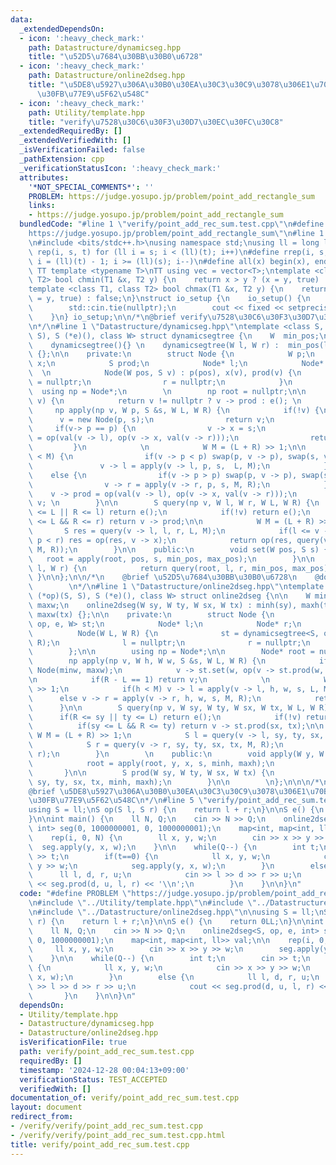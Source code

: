 ```yaml
---
data:
  _extendedDependsOn:
  - icon: ':heavy_check_mark:'
    path: Datastructure/dynamicseg.hpp
    title: "\u52D5\u7684\u30BB\u30B0\u6728"
  - icon: ':heavy_check_mark:'
    path: Datastructure/online2dseg.hpp
    title: "\u5DE8\u5927\u306A\u30B0\u30EA\u30C3\u30C9\u3078\u306E1\u70B9\u52A0\u7B97\
      \u30FB\u77E9\u5F62\u548C"
  - icon: ':heavy_check_mark:'
    path: Utility/template.hpp
    title: "verify\u7528\u30C6\u30F3\u30D7\u30EC\u30FC\u30C8"
  _extendedRequiredBy: []
  _extendedVerifiedWith: []
  _isVerificationFailed: false
  _pathExtension: cpp
  _verificationStatusIcon: ':heavy_check_mark:'
  attributes:
    '*NOT_SPECIAL_COMMENTS*': ''
    PROBLEM: https://judge.yosupo.jp/problem/point_add_rectangle_sum
    links:
    - https://judge.yosupo.jp/problem/point_add_rectangle_sum
  bundledCode: "#line 1 \"verify/point_add_rec_sum.test.cpp\"\n#define PROBLEM \"\
    https://judge.yosupo.jp/problem/point_add_rectangle_sum\"\n#line 1 \"Utility/template.hpp\"\
    \n#include <bits/stdc++.h>\nusing namespace std;\nusing ll = long long;\n#define\
    \ rep(i, s, t) for (ll i = s; i < (ll)(t); i++)\n#define rrep(i, s, t) for (ll\
    \ i = (ll)(t) - 1; i >= (ll)(s); i--)\n#define all(x) begin(x), end(x)\n\n#define\
    \ TT template <typename T>\nTT using vec = vector<T>;\ntemplate <class T1, class\
    \ T2> bool chmin(T1 &x, T2 y) {\n    return x > y ? (x = y, true) : false;\n}\n\
    template <class T1, class T2> bool chmax(T1 &x, T2 y) {\n    return x < y ? (x\
    \ = y, true) : false;\n}\nstruct io_setup {\n    io_setup() {\n        ios::sync_with_stdio(false);\n\
    \        std::cin.tie(nullptr);\n        cout << fixed << setprecision(15);\n\
    \    }\n} io_setup;\n\n/*\n@brief verify\u7528\u30C6\u30F3\u30D7\u30EC\u30FC\u30C8\
    \n*/\n#line 1 \"Datastructure/dynamicseg.hpp\"\ntemplate <class S, S (*op)(S,\
    \ S), S (*e)(), class W> struct dynamicsegtree {\n    W  min_pos;\n    W  max_pos;\n\
    \    dynamicsegtree(){} \n    dynamicsegtree(W l, W r) :  min_pos(l), max_pos(r)\
    \ {};\n\n    private:\n        struct Node {\n            W p;\n            S\
    \ x;\n            S prod;\n            Node* l;\n            Node* r;\n      \
    \  \n            Node(W pos, S v) : p(pos), x(v), prod(v) {\n                l\
    \ = nullptr;\n                r = nullptr;\n            }\n        };\n      \
    \  using np = Node*;\n        \n        np root = nullptr;\n\n        S val(np\
    \ v) {\n            return v != nullptr ? v -> prod : e(); \n        }\n\n   \
    \     np apply(np v, W p, S &s, W L, W R) {\n            if(!v) {\n          \
    \      v = new Node(p, s);\n                return v;\n            }\n       \
    \     if(v-> p == p) {\n                v -> x = s;\n                v -> prod\
    \ = op(val(v -> l), op(v -> x, val(v -> r)));\n                return v;\n   \
    \         }\n            \n            W M = (L + R) >> 1;\n\n            if(p\
    \ < M) {\n                if(v -> p < p) swap(p, v -> p), swap(s, v -> x);\n \
    \               v -> l = apply(v -> l, p, s,  L, M);\n            }\n        \
    \    else {\n                if(v -> p > p) swap(p, v -> p), swap(s, v -> x);\n\
    \                v -> r = apply(v -> r, p, s, M, R);\n            }\n        \
    \    v -> prod = op(val(v -> l), op(v -> x, val(v -> r)));\n            return\
    \ v; \n        }\n\n        S query(np v, W l, W r, W L, W R) {\n            if(r\
    \ <= L || R <= l) return e();\n            if(!v) return e();\n            if(l\
    \ <= L && R <= r) return v -> prod;\n\n            W M = (L + R) >> 1;\n     \
    \       S res = query(v -> l, l, r, L, M);\n            if(l <= v -> p && v ->\
    \ p < r) res = op(res, v -> x);\n            return op(res, query(v -> r, l, r,\
    \ M, R));\n        }\n\n    public:\n        void set(W pos, S s) {\n        \
    \   root = apply(root, pos, s, min_pos, max_pos);\n        }\n\n        S  prod(W\
    \ l, W r) {\n            return query(root, l, r, min_pos, max_pos);\n       \
    \ }\n\n};\n\n/*\n    @brief \u52D5\u7684\u30BB\u30B0\u6728\n    @docs doc/dynamicseg.md\n\
    \        \n*/\n#line 1 \"Datastructure/online2dseg.hpp\"\ntemplate <class S, S\
    \ (*op)(S, S), S (*e)(), class W> struct online2dseg {\n\n    W minh, maxh, minw,\
    \ maxw;\n    online2dseg(W sy, W ty, W sx, W tx) : minh(sy), maxh(ty), minw(sx),\
    \ maxw(tx) {};\n\n    private:\n        struct Node {\n            dynamicsegtree<S,\
    \ op, e, W> st;\n            Node* l;\n            Node* r;\n            \n  \
    \          Node(W L, W R) {\n              st = dynamicsegtree<S, op, e, W>(L,\
    \ R);\n              l = nullptr;\n              r = nullptr;\n            }\n\
    \        };\n\n        using np = Node*;\n\n        Node* root = nullptr;\n\n\
    \        np apply(np v, W h, W w, S &s, W L, W R) {\n            if(!v) v = new\
    \ Node(minw, maxw);\n            v -> st.set(w, op(v -> st.prod(w, w+1),  s));\n\
    \n            if(R - L == 1) return v;\n            \n            W M = (L + R)\
    \ >> 1;\n            if(h < M) v -> l = apply(v -> l, h, w, s, L, M);\n      \
    \      else v -> r = apply(v -> r, h, w, s, M, R);\n            return v;\n  \
    \      }\n\n        S query(np v, W sy, W ty, W sx, W tx, W L, W R) {\n      \
    \      if(R <= sy || ty <= L) return e();\n            if(!v) return e();\n  \
    \          if(sy <= L && R <= ty) return v -> st.prod(sx, tx);\n\n           \
    \ W M = (L + R) >> 1;\n            S l = query(v -> l, sy, ty, sx, tx, L, M);\n\
    \            S r = query(v -> r, sy, ty, sx, tx, M, R);\n            return op(l,\
    \ r);\n        }\n        \n    public:\n        void apply(W y, W x, S s) {\n\
    \            root = apply(root, y, x, s, minh, maxh);\n            return;\n \
    \       }\n\n        S prod(W sy, W ty, W sx, W tx) {\n            return query(root,\
    \ sy, ty, sx, tx, minh, maxh);\n        }\n\n        \n};\n\n\n/*\n@docs doc/2dseg.md\n\
    @brief \u5DE8\u5927\u306A\u30B0\u30EA\u30C3\u30C9\u3078\u306E1\u70B9\u52A0\u7B97\
    \u30FB\u77E9\u5F62\u548C\n*/\n#line 5 \"verify/point_add_rec_sum.test.cpp\"\n\n\
    using S = ll;\nS op(S l, S r) {\n    return l + r;\n}\n\nS e() {\n    return 0LL;\n\
    }\n\nint main() {\n    ll N, Q;\n    cin >> N >> Q;\n    online2dseg<S, op, e,\
    \ int> seg(0, 1000000001, 0, 1000000001);\n    map<int, map<int, ll>> val;\n\n\
    \    rep(i, 0, N) {\n        ll x, y, w;\n        cin >> x >> y >> w;\n      \
    \  seg.apply(y, x, w);\n    }\n\n    while(Q--) {\n        int t;\n        cin\
    \ >> t;\n        if(t==0) {\n            ll x, y, w;\n            cin >> x >>\
    \ y >> w;\n            seg.apply(y, x, w);\n        }\n        else {\n      \
    \      ll l, d, r, u;\n            cin >> l >> d >> r >> u;\n            cout\
    \ << seg.prod(d, u, l, r) << '\\n';\n        }\n    }\n\n}\n"
  code: "#define PROBLEM \"https://judge.yosupo.jp/problem/point_add_rectangle_sum\"\
    \n#include \"../Utility/template.hpp\"\n#include \"../Datastructure/dynamicseg.hpp\"\
    \n#include \"../Datastructure/online2dseg.hpp\"\n\nusing S = ll;\nS op(S l, S\
    \ r) {\n    return l + r;\n}\n\nS e() {\n    return 0LL;\n}\n\nint main() {\n\
    \    ll N, Q;\n    cin >> N >> Q;\n    online2dseg<S, op, e, int> seg(0, 1000000001,\
    \ 0, 1000000001);\n    map<int, map<int, ll>> val;\n\n    rep(i, 0, N) {\n   \
    \     ll x, y, w;\n        cin >> x >> y >> w;\n        seg.apply(y, x, w);\n\
    \    }\n\n    while(Q--) {\n        int t;\n        cin >> t;\n        if(t==0)\
    \ {\n            ll x, y, w;\n            cin >> x >> y >> w;\n            seg.apply(y,\
    \ x, w);\n        }\n        else {\n            ll l, d, r, u;\n            cin\
    \ >> l >> d >> r >> u;\n            cout << seg.prod(d, u, l, r) << '\\n';\n \
    \       }\n    }\n\n}\n"
  dependsOn:
  - Utility/template.hpp
  - Datastructure/dynamicseg.hpp
  - Datastructure/online2dseg.hpp
  isVerificationFile: true
  path: verify/point_add_rec_sum.test.cpp
  requiredBy: []
  timestamp: '2024-12-28 00:04:13+09:00'
  verificationStatus: TEST_ACCEPTED
  verifiedWith: []
documentation_of: verify/point_add_rec_sum.test.cpp
layout: document
redirect_from:
- /verify/verify/point_add_rec_sum.test.cpp
- /verify/verify/point_add_rec_sum.test.cpp.html
title: verify/point_add_rec_sum.test.cpp
---
```

